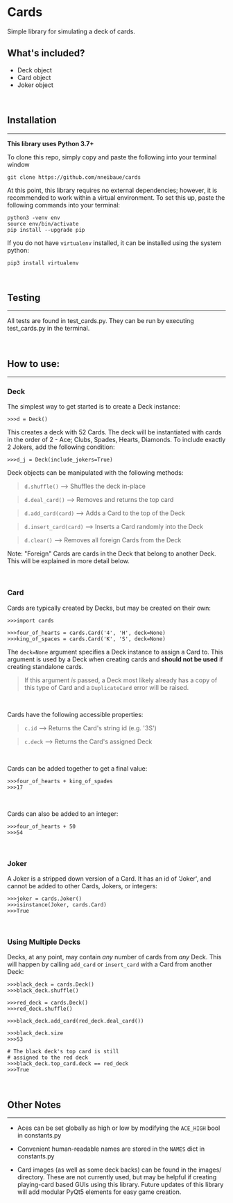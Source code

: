 # Cards
Simple library for simulating a deck of cards.



## What's included?
- Deck object
- Card object
- Joker object 

<br>

## Installation
---
**This library uses Python 3.7+**

To clone this repo, simply copy and paste the following into your terminal window

    git clone https://github.com/nneibaue/cards

At this point, this library requires no external dependencies; however, it is recommended to work within a virtual environment. To set this up, paste the following commands into your terminal:

    python3 -venv env
    source env/bin/activate
    pip install --upgrade pip

If you do not have `virtualenv` installed, it can be installed using the system python:

    pip3 install virtualenv

<br>

## Testing
---
All tests are found in test_cards.py. They can be run by executing test_cards.py in the terminal.

<br>

## How to use:
---
### Deck
The simplest way to get started is to create a Deck instance:
    
    >>>d = Deck()
    
This creates a deck with 52 Cards. The deck will be instantiated with cards in the order of 2 - Ace; Clubs, Spades, Hearts, Diamonds. To include exactly 2 Jokers, add the following condition:

    >>>d_j = Deck(include_jokers=True)

Deck objects can be manipulated with the following methods:
>`d.shuffle()` --> Shuffles the deck in-place

>`d.deal_card()` --> Removes and returns the top card

>`d.add_card(card)` --> Adds a Card to the top of the Deck

>`d.insert_card(card)` --> Inserts a Card randomly into the Deck

>`d.clear()` --> Removes all foreign Cards from the Deck 

Note: "Foreign" Cards are cards in the Deck that belong to another Deck. This will be explained in more detail below.

<br>

### Card

Cards are typically created by Decks, but may be created on their own:

    >>>import cards

    >>>four_of_hearts = cards.Card('4', 'H', deck=None)
    >>>king_of_spaces = cards.Card('K', 'S', deck=None)

The `deck=None` argument specifies a Deck instance to assign a Card to. This argument is used by a Deck when creating cards and **should not be used** if creating standalone cards. 

>If this argument _is_ passed, a Deck most likely already has a copy of this type of Card and a `DuplicateCard` error will be raised. 

<br>

Cards have the following accessible properties:

>`c.id` --> Returns the Card's string id (e.g. '3S')

>`c.deck` --> Returns the Card's assigned Deck

<br>

Cards can be added together to get a final value:

    >>>four_of_hearts + king_of_spades
    >>>17

<br>

Cards can also be added to an integer:

    >>>four_of_hearts + 50
    >>>54

<br>

### Joker

A Joker is a stripped down version of a Card. It has an id of 'Joker', and cannot be added to other Cards, Jokers, or integers:

    >>>joker = cards.Joker()
    >>>isinstance(Joker, cards.Card)
    >>>True

<br>

### Using Multiple Decks

Decks, at any point, may contain _any_ number of cards from _any_ Deck. This will happen by calling `add_card` or `insert_card` with a Card from another Deck:

    >>>black_deck = cards.Deck()
    >>>black_deck.shuffle()

    >>>red_deck = cards.Deck()
    >>>red_deck.shuffle()

    >>>black_deck.add_card(red_deck.deal_card())

    >>>black_deck.size
    >>>53

    # The black deck's top card is still 
    # assigned to the red deck
    >>>black_deck.top_card.deck == red_deck
    >>>True

<br>

## Other Notes
---

- Aces can be set globally as high or low by modifying the `ACE_HIGH` bool in constants.py

- Convenient human-readable names are stored in the `NAMES` dict in constants.py

- Card images (as well as some deck backs) can be found in the images/ directory. These are not currently used, but may be helpful if creating playing-card based GUIs using this library. Future updates of this library will add modular PyQt5 elements for easy game creation.


